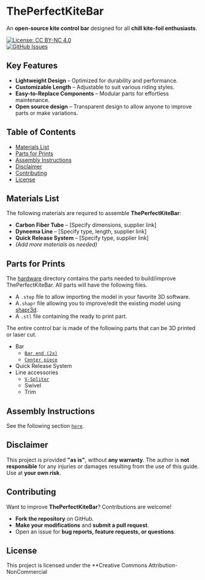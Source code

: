 # ThePerfectKiteBar

An **open-source kite control bar** designed for all **chill kite-foil enthusiasts**.  

[![License: CC BY-NC 4.0](https://img.shields.io/badge/License-CC_BY--NC_4.0-lightgrey.svg)](LICENSE)  
[![GitHub Issues](https://img.shields.io/github/issues/aniva/theperfectkitebar.svg)](https://github.com/aniva/theperfectkitebar/issues)  

## Key Features

- **Lightweight Design** – Optimized for durability and performance.  
- **Customizable Length** – Adjustable to suit various riding styles.  
- **Easy-to-Replace Components** – Modular parts for effortless maintenance.
- **Open source design** – Transparent design to allow anyone to improve parts or make variations.

## Table of Contents

- [Materials List](#materials-list)
- [Parts for Prints](#parts-for-prints)
- [Assembly Instructions](#assembly-instructions)
- [Disclaimer](#disclaimer)
- [Contributing](#contributing)
- [License](#license)

## Materials List

The following materials are required to assemble **ThePerfectKiteBar**:

- **Carbon Fiber Tube** – [Specify dimensions, supplier link]  
- **Dyneema Line** – [Specify type, length, supplier link]  
- **Quick Release System** – [Specify type, supplier link]  
- *(Add more materials as needed)*  

## Parts for Prints

The [hardware](hardware) directory contains the parts needed to build/improve ThePerfectKiteBar. All parts will have the following files.

- A `.step` file to allow importing the model in your favorite 3D software.
- A`.shapr` file allowing you to improve/edit the existing model using [shapr3d](https://www.shapr3d.com).
- A `.stl` file containing the ready to print part.

The entire control bar is made of the following parts that can be 3D printed or laser cut.

- Bar
  - [`Bar end (2x)`](<hardware/bar/bar end/README.md>)
  - [`Center piece`](<hardware/bar/center piece/README.md>)
- Quick Release System
- Line accessories
  - [`V-Spliter`](hardware/accessories/v-splitter/README.md)
  - Swivel
  - Trim

## Assembly Instructions

See the following section [`here`](docs/assembly.md).

## Disclaimer

This project is provided **"as is"**, without **any warranty**. The author is **not responsible** for any injuries or damages resulting from the use of this guide. Use at **your own risk**.  

## Contributing

Want to improve **ThePerfectKiteBar**? Contributions are welcome!  

- **Fork the repository** on GitHub.  
- **Make your modifications** and **submit a pull request**.  
- Open an issue for **bug reports, feature requests, or questions**.  

## License

This project is licensed under the **Creative Commons Attribution-NonCommercial
